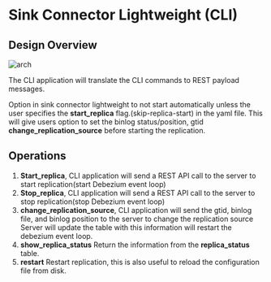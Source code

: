 # Sink Connector Lightweight (CLI)

## Design Overview 

![arch](img/sink_connector_cli.drawio.png)

The CLI application will translate the CLI commands to REST payload messages.

Option in sink connector lightweight to not start automatically unless
the user specifies the **start_replica** flag.(skip-replica-start) in the yaml file.
This will give users option to set the binlog status/position, gtid
**change_replication_source** before starting the replication.

## Operations

1. **Start_replica**, CLI application will send a REST API call to the server to start replication(start Debezium event loop)
2. **Stop_replica**, CLI application will send a REST API call to the server to stop replication(stop Debezium event loop)
3. **change_replication_source**, CLI application will send the gtid, binlog file, and binlog position to the server to change the replication source
 Server will update the table with this information will restart the debezium event loop.
4. **show_replica_status** Return the information from the **replica_status** table.
5. **restart** Restart replication, this is also useful to reload the configuration file from disk.
